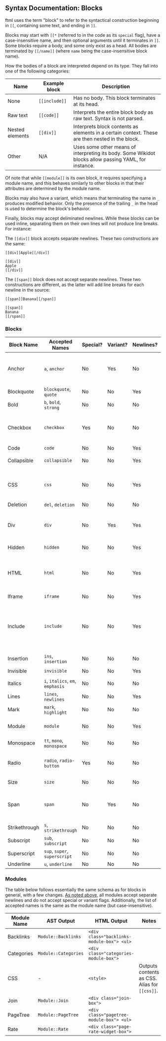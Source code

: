 ## Syntax Documentation: Blocks

ftml uses the term "block" to refer to the syntactical construction beginning in `[[`, containing some text, and ending in `]]`.

Blocks may start with `[[*` (referred to in the code as its `special` flag), have a case-insensitive name, and then optional arguments until it terminates in `]]`. Some blocks require a body, and some only exist as a head. All bodies are terminated by `[[/name]]` (where `name` being the case-insensitive block name).

How the bodies of a block are interpreted depend on its type. They fall into one of the following categories:

| Name            | Example block | Description |
|-----------------|---------------|-------------|
| None            | `[[include]]` | Has no body. This block terminates at its head. |
| Raw text        | `[[code]]`    | Interprets the entire block body as raw text. Syntax is not parsed. |
| Nested elements | `[[div]]`     | Interprets block contents as elements in a certain context. These are then nested in the block. |
| Other           | N/A           | Uses some other means of interpreting its body. Some Wikidot blocks allow passing YAML, for instance. |

Of note that while `[[module]]` is its own block, it requires specifying a module name, and this behaves similarly to other blocks in that their attributes are determined by the module name.

Blocks may also have a variant, which means that terminating the name in `_` produces modified behavior. Only the presence of the trailing `_` in the head is used to determine the block's behavior.

Finally, blocks may accept deliminated newlines. While these blocks can be used inline, separating them on their own lines will not produce line breaks. For instance:

The `[[div]]` block accepts separate newlines. These two constructions are the same:

```
[[div]]Apple[[/div]]
```

```
[[div]]
Apple
[[/div]]
```

The `[[span]]` block does not accept separate newlines. These two constructions are different, as the latter will add line breaks for each newline in the source:

```
[[span]]Banana[[/span]]
```

```
[[span]]
Banana
[[/span]]
```

### Blocks

| Block Name  | Accepted Names        | Special? | Variant? | Newlines? | AST Output | HTML Output | Notes |
|-------------|-----------------------|----------|----------|-----------|------------|-------------|-------|
| Anchor      | `a`, `anchor`         | No       | Yes      | No        | `Element::Anchor` | `<a>` | Variant strips trailing and leading newlines from output. |
| Blockquote  | `blockquote`, `quote` | No       | No       | Yes       | `Element::Container(Blockquote)` | `<blockquote>` | |
| Bold        | `b`, `bold`, `strong` | No       | No       | No        | `Element::Container(Bold)` | `<strong>` | |
| Checkbox    | `checkbox`            | Yes      | No       | No        | `Element::CheckBox` | `<input type="checkbox">` | If special is set, the checkbox begins checked. |
| Code        | `code`                | No       | No       | Yes       | `Element::Code` | `<div class="code">` | |
| Collapsible | `collapsible`         | No       | No       | Yes       | `Element::Collapsible` | `<div class="collapsible-block">` | |
| CSS         | `css`                 | No       | No       | Yes       | - | `<style>` | Outputs contents as CSS. Alias for `[[module CSS]]`. |
| Deletion    | `del`, `deletion`     | No       | No       | No        | `Element::Container(Deletion)` | `<del>` | |
| Div         | `div`                 | No       | Yes      | Yes       | `Element::Container(Div)` | `<div>` | Variant strips trailing and leading newlines from output. |
| Hidden      | `hidden`              | No       | No       | Yes       | `Element::Container(Hidden)` | `<span class="hidden">` | |
| HTML        | `html`                | No       | No       | Yes       | `Element::Html` | `<iframe>` | Embeds this as an HTML snippet on `wjfiles.com`, hosted in an iframe. |
| Iframe      | `iframe`              | No       | No       | Yes       | `Element::Iframe` | `<iframe>` |
| Include     | `include`             | No       | No       | Yes       | - | - | Handled in the preprocessor. Includes the contents from the target page here, as if pasted in. |
| Insertion   | `ins`, `insertion`    | No       | No       | No        | `Element::Container(Insertion)` | `<ins>` | |
| Invisible   | `invisible`           | No       | No       | Yes       | `Element::Container(Invisible)` | `<span class="invisible">` |
| Italics     | `i`, `italics`, `em`, `emphasis` | No | No | No         | `Element::Container(Italics)` | `<em>` | |
| Lines       | `lines`, `newlines`   | No       | No       | Yes       | `Element::LineBreaks` | `<br>` | |
| Mark        | `mark`, `highlight`   | No       | No       | No        | `Element::Container(Mark)` | `<mark>` | |
| Module      | `module`              | No       | No       | Yes       | - | - | See [section below](#modules) on modules. |
| Monospace   | `tt`, `mono`, `monospace` | No   | No       | No        | `Element::Container(Monospace)` | `<tt>` | |
| Radio       | `radio`, `radio-button` | Yes    | No       | No        | `Element::RadioButton` | `<input type="radio">` | If special is set, the radio button begins selected. |
| Size        | `size`                | No       | No       | No        | `Element::Container(Size)` | `<span style="font-size: XXX;">` | |
| Span        | `span`                | No       | Yes      | No        | `Element::Container(Span)` | `<span>` | Variant strips trailing and leading newlines from output. |
| Strikethrough | `s`, `strikethrough` | No      | No       | No        | `Element::Container(Strikethrough)` | `<s>` | |
| Subscript   | `sub`, `subscript`    | No       | No       | No        | `Element::Container(Subscript)` | `<sub>` | |
| Superscript | `sup`, `super`, `superscript` | No | No     | No        | `Element::Container(Superscript)` | `<sup>` | |
| Underline   | `u`, `underline`      | No       | No       | No        | `Element::Container(Underline)` | `<u>` | |

### Modules

The table below follows essentially the same schema as for blocks in general, with a few changes. [As noted above](#blocks), all modules accept separate newlines and do not accept special or variant flags. Additionally, the list of accepted names is the same as the module name (but case-insensitive).

| Module Name  | AST Output           | HTML Output                               | Notes |
|--------------|----------------------|-------------------------------------------|-------|
| Backlinks    | `Module::Backlinks`  | `<div class="backlinks-module-box"> <ul>` | |
| Categories   | `Module::Categories` | `<div class="categories-module-box">`     | |
| CSS          | -                    | `<style>`                                 | Outputs contents as CSS. Alias for `[[css]]`. |
| Join         | `Module::Join`       | `<div class="join-box">`                  | |
| PageTree     | `Module::PageTree`   | `<div class="pagetree-module-box"> <ul>`  | |
| Rate         | `Module::Rate`       | `<div class="page-rate-widget-box">`      | |
